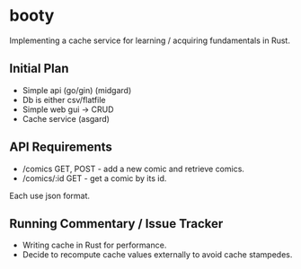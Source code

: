 # booty
Implementing a cache service for learning /  acquiring fundamentals
in Rust.

## Initial Plan
- Simple api (go/gin) (midgard)
- Db is either csv/flatfile
- Simple web gui -> CRUD
- Cache service (asgard)


## API Requirements
- /comics
GET, POST - add a new comic and retrieve comics.
- /comics/:id
GET - get a comic by its id.

Each use json format.

## Running Commentary / Issue Tracker
- Writing cache in Rust for performance.
- Decide to recompute cache values externally
to avoid cache stampedes.